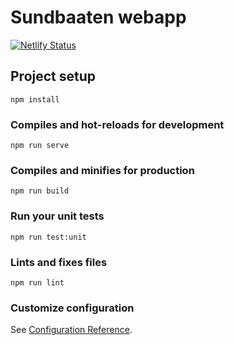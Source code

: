 # Sundbaaten webapp

[![Netlify Status](https://api.netlify.com/api/v1/badges/b7020e25-61dd-4800-831c-5a4f5bcc3ccd/deploy-status)](https://app.netlify.com/sites/nifty-ardinghelli-78c45b/deploys)

## Project setup
```
npm install
```

### Compiles and hot-reloads for development
```
npm run serve
```

### Compiles and minifies for production
```
npm run build
```

### Run your unit tests
```
npm run test:unit
```

### Lints and fixes files
```
npm run lint
```

### Customize configuration
See [Configuration Reference](https://cli.vuejs.org/config/).
